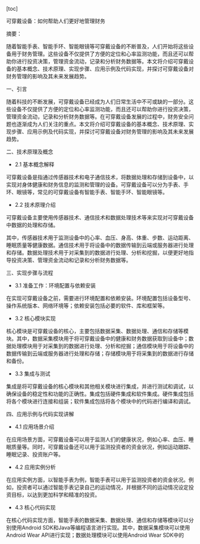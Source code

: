 
[toc]                    
                
                
可穿戴设备：如何帮助人们更好地管理财务

摘要：

随着智能手表、智能手环、智能眼镜等可穿戴设备的不断普及，人们开始将这些设备用于财务管理。这些设备不仅提供了方便的定位和心率监测功能，而且还可以帮助你进行投资决策，管理资金流动，记录和分析财务数据等。本文将介绍可穿戴设备的基本概念、技术原理、实现步骤、应用示例及代码实现，并探讨可穿戴设备对财务管理的影响及其未来发展趋势。

一、引言

随着科技的不断发展，可穿戴设备已经成为人们日常生活中不可或缺的一部分。这些设备不仅提供了方便的定位和心率监测功能，而且还可以帮助你进行投资决策，管理资金流动，记录和分析财务数据等。在可穿戴设备发展的过程中，财务安全问题也逐渐成为人们关注的重点。本文将介绍可穿戴设备的基本概念、技术原理、实现步骤、应用示例及代码实现，并探讨可穿戴设备对财务管理的影响及其未来发展趋势。

二、技术原理及概念

- 2.1 基本概念解释

可穿戴设备是指通过传感器技术和电子通信技术，将数据处理和存储到设备中，以实现对身体健康和财务信息的监测和管理的设备。可穿戴设备可以分为手表、手环、眼镜等，常见的可穿戴设备有智能手表、智能手环、智能眼镜等。

- 2.2 技术原理介绍

可穿戴设备主要使用传感器技术、通信技术和数据处理技术等来实现对可穿戴设备中数据的处理和存储。

其中，传感器技术用于监测设备中的心率、血压、身高、体重、步数、运动距离、睡眠质量等健康数据。通信技术用于将设备中的数据传输到云端或服务器进行处理和存储。数据处理技术用于对采集到的数据进行处理、分析和挖掘，以便更好地指导投资决策、管理资金流动和记录和分析财务数据等。

三、实现步骤与流程

- 3.1 准备工作：环境配置与依赖安装

在实现可穿戴设备之前，需要进行环境配置和依赖安装。环境配置包括设备型号、操作系统版本、网络环境等；依赖安装包括必要的软件、库和框架等。

- 3.2 核心模块实现

核心模块是可穿戴设备的核心，主要包括数据采集、数据处理、通信和存储等模块。其中，数据采集模块用于将可穿戴设备中的健康和财务数据获取到设备中；数据处理模块用于对采集到的数据进行处理、分析和挖掘；通信模块用于将设备中的数据传输到云端或服务器进行处理和存储；存储模块用于将采集到的数据进行存储和备份。

- 3.3 集成与测试

集成是将可穿戴设备的核心模块和其他相关模块进行集成，并进行测试和调试，以确保设备的稳定性和功能的正确性。集成包括硬件集成和软件集成。硬件集成包括将各个模块进行连接和组装；软件集成包括将各个模块中的代码进行编译和调试。

四、应用示例与代码实现讲解

- 4.1 应用场景介绍

在应用场景方面，可穿戴设备可以用于监测人们的健康状况，例如心率、血压、睡眠质量等。同时，可穿戴设备还可以用于监测投资者的资金状况，例如运动跟踪、睡眠记录、投资账户等。

- 4.2 应用实例分析

在应用实例方面，以智能手表为例，智能手表可以用于监测投资者的资金状况。例如，投资者可以通过智能手表记录自己的运动情况，并根据不同的运动情况设定投资目标，以达到更加科学和精准的投资。

- 4.3 核心代码实现

在核心代码实现方面，智能手表的数据采集、数据处理、通信和存储等模块可以分别使用Android SDK和Java等编程语言进行实现。其中，数据采集模块可以使用Android Wear API进行实现；数据处理模块可以使用Android Wear SDK中的

